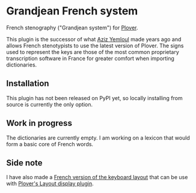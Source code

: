 # Grandjean French system

French stenography ("Grandjean system") for [Plover](https://github.com/openstenoproject/plover).

This plugin is the successor of what [Aziz Yemloul](https://github.com/azizyemloul/plover-france) made years ago and allows French stenotypists to use the latest version of Plover. The signs used to represent the keys are those of the most common proprietary transcription software in France for greater comfort when importing dictionaries.

## Installation

This plugin has not been released on PyPI yet, so locally installing from source is currently the only option.

## Work in progress

The dictionaries are currently empty. I am working on a lexicon that would form a basic core of French words.

## Side note

I have also made a [French version of the keyboard layout](https://github.com/stenomax/plover_grandjean_layout) that can be use with [Plover's Layout display plugin](https://github.com/morinted/plover_layout_display).